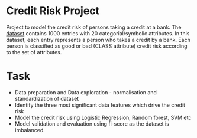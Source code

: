 # Credit Risk Project
 Project to model the credit risk of persons taking a credit at a bank.
The [dataset](https://www.kaggle.com/btolar1/weka-german-credit) contains 1000 entries with 20 categorial/symbolic attributes. 
In this dataset, each entry represents a person who takes a credit by a bank. 
Each person is classified as good or bad (CLASS attribute) credit risk according to the set of attributes.
# Task
- Data preparation and Data exploration - normalisation and standardization of dataset 
- Identify the three most significant data features which drive the credit risk
- Model the credit risk using Logistic Regression, Random forest, SVM etc
- Model validation and evaluation using fi-score as the dataset is imbalanced.

